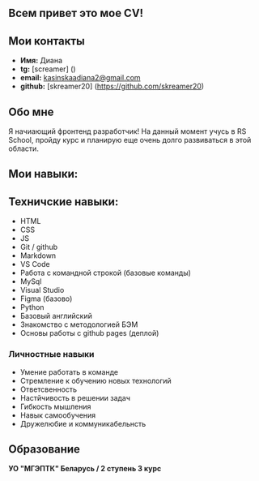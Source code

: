 ## Всем привет это мое CV!

## Мои контакты 
- **Имя:** Диана
- **tg:** [screamer] () 
- **email:** kasinskaadiana2@gmail.com
- **github:** [skreamer20] (https://github.com/skreamer20)

## Обо мне
Я начиающий фронтенд разработчик! На данный момент учусь в RS School, пройду курс и планирую еще очень долго развиваться в этой области.

## Мои навыки:

## Техничские навыки: 
- HTML
- CSS
- JS
- Git / github
- Markdown
- VS Code
- Работа с командной строкой (базовые команды)
- MySql
- Visual Studio
- Figma (базово)
- Python
- Базовый английский
- Знакомство с методологией БЭМ
- Основы работы с github pages (деплой)

### Личностные навыки 
- Умение работать в команде
- Стремление к обучению новых технологий
- Ответсвенность
- Настйчивость в решении задач
- Гибкость мышления
- Навык самообучения
- Дружелюбие и коммуникабельнсть 

## Образование 
**УО "МГЭПТК" Беларусь / 2 ступень 3 курс**
